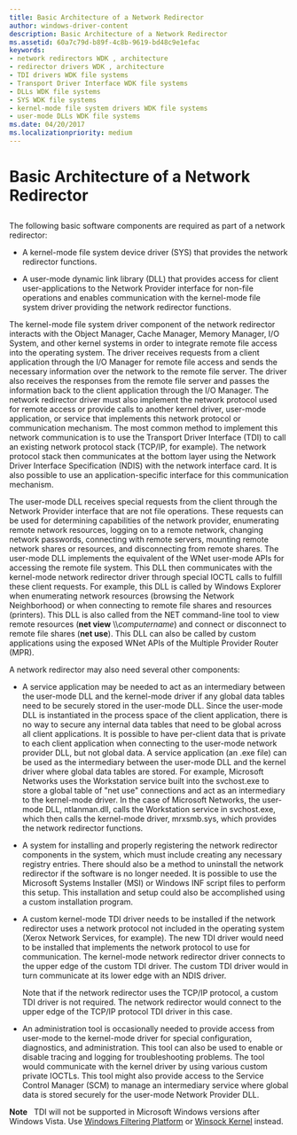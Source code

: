 ```yaml
---
title: Basic Architecture of a Network Redirector
author: windows-driver-content
description: Basic Architecture of a Network Redirector
ms.assetid: 60a7c79d-b89f-4c8b-9619-bd48c9e1efac
keywords:
- network redirectors WDK , architecture
- redirector drivers WDK , architecture
- TDI drivers WDK file systems
- Transport Driver Interface WDK file systems
- DLLs WDK file systems
- SYS WDK file systems
- kernel-mode file system drivers WDK file systems
- user-mode DLLs WDK file systems
ms.date: 04/20/2017
ms.localizationpriority: medium
---
```


# Basic Architecture of a Network Redirector


## <span id="ddk_basic_architecture_of_a_network_redirector_if"></span><span id="DDK_BASIC_ARCHITECTURE_OF_A_NETWORK_REDIRECTOR_IF"></span>


The following basic software components are required as part of a network redirector:

-   A kernel-mode file system device driver (SYS) that provides the network redirector functions.

-   A user-mode dynamic link library (DLL) that provides access for client user-applications to the Network Provider interface for non-file operations and enables communication with the kernel-mode file system driver providing the network redirector functions.

The kernel-mode file system driver component of the network redirector interacts with the Object Manager, Cache Manager, Memory Manager, I/O System, and other kernel systems in order to integrate remote file access into the operating system. The driver receives requests from a client application through the I/O Manager for remote file access and sends the necessary information over the network to the remote file server. The driver also receives the responses from the remote file server and passes the information back to the client application through the I/O Manager. The network redirector driver must also implement the network protocol used for remote access or provide calls to another kernel driver, user-mode application, or service that implements this network protocol or communication mechanism. The most common method to implement this network communication is to use the Transport Driver Interface (TDI) to call an existing network protocol stack (TCP/IP, for example). The network protocol stack then communicates at the bottom layer using the Network Driver Interface Specification (NDIS) with the network interface card. It is also possible to use an application-specific interface for this communication mechanism.

The user-mode DLL receives special requests from the client through the Network Provider interface that are not file operations. These requests can be used for determining capabilities of the network provider, enumerating remote network resources, logging on to a remote network, changing network passwords, connecting with remote servers, mounting remote network shares or resources, and disconnecting from remote shares. The user-mode DLL implements the equivalent of the WNet user-mode APIs for accessing the remote file system. This DLL then communicates with the kernel-mode network redirector driver through special IOCTL calls to fulfill these client requests. For example, this DLL is called by Windows Explorer when enumerating network resources (browsing the Network Neighborhood) or when connecting to remote file shares and resources (printers). This DLL is also called from the NET command-line tool to view remote resources (**net view** \\\\*computername*) and connect or disconnect to remote file shares (**net use**). This DLL can also be called by custom applications using the exposed WNet APIs of the Multiple Provider Router (MPR).

A network redirector may also need several other components:

-   A service application may be needed to act as an intermediary between the user-mode DLL and the kernel-mode driver if any global data tables need to be securely stored in the user-mode DLL. Since the user-mode DLL is instantiated in the process space of the client application, there is no way to secure any internal data tables that need to be global across all client applications. It is possible to have per-client data that is private to each client application when connecting to the user-mode network provider DLL, but not global data. A service application (an .exe file) can be used as the intermediary between the user-mode DLL and the kernel driver where global data tables are stored. For example, Microsoft Networks uses the Workstation service built into the svchost.exe to store a global table of "net use" connections and act as an intermediary to the kernel-mode driver. In the case of Microsoft Networks, the user-mode DLL, ntlanman.dll, calls the Workstation service in svchost.exe, which then calls the kernel-mode driver, mrxsmb.sys, which provides the network redirector functions.

-   A system for installing and properly registering the network redirector components in the system, which must include creating any necessary registry entries. There should also be a method to uninstall the network redirector if the software is no longer needed. It is possible to use the Microsoft Systems Installer (MSI) or Windows INF script files to perform this setup. This installation and setup could also be accomplished using a custom installation program.

-   A custom kernel-mode TDI driver needs to be installed if the network redirector uses a network protocol not included in the operating system (Xerox Network Services, for example). The new TDI driver would need to be installed that implements the network protocol to use for communication. The kernel-mode network redirector driver connects to the upper edge of the custom TDI driver. The custom TDI driver would in turn communicate at its lower edge with an NDIS driver.

    Note that if the network redirector uses the TCP/IP protocol, a custom TDI driver is not required. The network redirector would connect to the upper edge of the TCP/IP protocol TDI driver in this case.

-   An administration tool is occasionally needed to provide access from user-mode to the kernel-mode driver for special configuration, diagnostics, and administration. This tool can also be used to enable or disable tracing and logging for troubleshooting problems. The tool would communicate with the kernel driver by using various custom private IOCTLs. This tool might also provide access to the Service Control Manager (SCM) to manage an intermediary service where global data is stored securely for the user-mode Network Provider DLL.

**Note**   TDI will not be supported in Microsoft Windows versions after Windows Vista. Use [Windows Filtering Platform](https://msdn.microsoft.com/library/windows/hardware/ff571068) or [Winsock Kernel](https://msdn.microsoft.com/library/windows/hardware/ff571083) instead.

 

 

 




